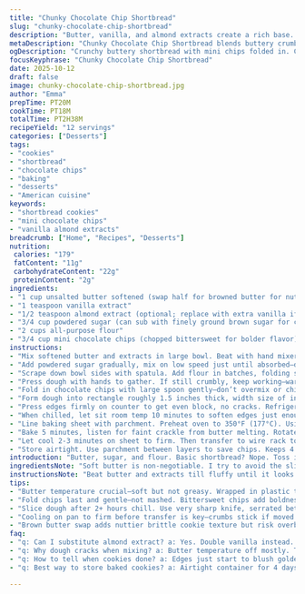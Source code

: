 ```yaml
---
title: "Chunky Chocolate Chip Shortbread"
slug: "chunky-chocolate-chip-shortbread"
description: "Butter, vanilla, and almond extracts create a rich base. Powdered sugar adds a subtle sweetness. Flour binds it into crumbly, tender shortbread. Mini chocolate chips for bites of melty chocolate. Chill dough to firm it up, making slicing neat. Bake until edges just brown—no browning or the texture flips to dry. Airy, golden cookies with a little buttery crumble. Perfect for dunking or snack attacks. Skip almond for extra vanilla if nut allergy. Use brown sugar instead of powdered sugar to add a hint of molasses and chew. Adjust baking slightly; ovens differ. Keep dough workable by warming hands or brief fridge returns. Rolls together thick, not greasy or crumbly. Cookies stay crisp yet tender."
metaDescription: "Chunky Chocolate Chip Shortbread blends buttery crumb with melty mini chips, chilled dough for clean slicing and airy crisp edges. Vanilla and almond extracts add depth."
ogDescription: "Crunchy buttery shortbread with mini chips folded in. Chill the dough firm, slice sharp, watch edges golden for that crumbly crisp. Almond optional; vanilla always on point."
focusKeyphrase: "Chunky Chocolate Chip Shortbread"
date: 2025-10-12
draft: false
image: chunky-chocolate-chip-shortbread.jpg
author: "Emma"
prepTime: PT20M
cookTime: PT18M
totalTime: PT2H38M
recipeYield: "12 servings"
categories: ["Desserts"]
tags:
- "cookies"
- "shortbread"
- "chocolate chips"
- "baking"
- "desserts"
- "American cuisine"
keywords:
- "shortbread cookies"
- "mini chocolate chips"
- "vanilla almond extracts"
breadcrumb: ["Home", "Recipes", "Desserts"]
nutrition: 
 calories: "179"
 fatContent: "11g"
 carbohydrateContent: "22g"
 proteinContent: "2g"
ingredients:
- "1 cup unsalted butter softened (swap half for browned butter for nuttier depth)"
- "1 teaspoon vanilla extract"
- "1/2 teaspoon almond extract (optional; replace with extra vanilla if nut sensitive)"
- "3/4 cup powdered sugar (can sub with finely ground brown sugar for chewiness)"
- "2 cups all-purpose flour"
- "3/4 cup mini chocolate chips (chopped bittersweet for bolder flavor)"
instructions:
- "Mix softened butter and extracts in large bowl. Beat with hand mixer on medium-high until fluffy, about 2-3 minutes. Look for pale color and light texture."
- "Add powdered sugar gradually, mix on low speed just until absorbed—don’t overbeat or it gets oily."
- "Scrape down bowl sides with spatula. Add flour in batches, folding speed slowest setting. Stop intermittently, scrape well."
- "Press dough with hands to gather. If still crumbly, keep working—warm hands help it coalesce into a solid ball."
- "Fold in chocolate chips with large spoon gently—don’t overmix or chips break down."
- "Form dough into rectangle roughly 1.5 inches thick, width size of intended cookies. Wrap tightly in plastic wrap."
- "Press edges firmly on counter to get even block, no cracks. Refrigerate for 2 hours minimum. This firms dough for clean slicing and balances butter fat."
- "When chilled, let sit room temp 10 minutes to soften edges just enough, easing slicing."
- "Line baking sheet with parchment. Preheat oven to 350°F (177°C). Using very sharp knife, slice dough into 1/4-inch thick rectangles. Place spaced well apart on pan."
- "Bake 5 minutes, listen for faint crackle from butter melting. Rotate pan 180 degrees, bake another 4-5 minutes. Watch edges; as soon as they blush golden, pull cookies out. Avoid full browning; shortbread dries fast."
- "Let cool 2-3 minutes on sheet to firm. Then transfer to wire rack to cool completely—crisp up, set texture."
- "Store airtight. Use parchment between layers to save chips. Keeps 4 days but best fresh."
introduction: "Butter, sugar, and flour. Basic shortbread? Nope. Toss in dual extracts—vanilla and almond—because one layer of flavor always feels weak. Powdered sugar instead of granulated for lighter crumb, but I’ve swapped in brown sugar before to add chew, surprising twist. Mini chips fold in pockets of melty chocolate, cutting the buttery richness. Dough thick and rustic, needs a long chill to firm up or slicing gets messy—been there, crumb everywhere. I learned the hard way: edges starting to brown means pull 'em pronto; one minute too long and they dry out. I keep the block sliced thicker when I want chewy bites, thin for crisp snap. Worth waiting the two hours in fridge; dough’s easier to handle and bakes up perfect. No dull edges, just buttery richness biting back. These with coffee? Life."
ingredientsNote: "Soft butter is non-negotiable. I try to avoid the slip of too-warm butter making dough greasy and impossible to shape. When you beat butter with extracts first, it aerates mixture creating light texture. Almond extract optional; not a fan of nutty? Just double vanilla. Powdered sugar keeps the crumb tender, but if you want chew or a bit darker hue, brown sugar finely ground works—a subtle caramel note pops up. Flour chosen plain for neutral canvas; whole wheat or pastry flour create denser shortbread, so watch texture. Mini chips melt quicker and sneak into every bite; a mix of bittersweet and milk can punch bitterness or sweetness depending on mood. Work dough warm, chill firm, slice sharp. Isn’t rocket science but details make difference."
instructionsNote: "Beat butter and extracts till fluffy until it looks lighter—more air folded in. When you add sugar, don’t go full throttle—low speed just to combine prevents greasy melting. Scrape often; flour likes to hide in bowl edges. If dough cracks or too flaky from mixing, press with warm hands gently; it will bind eventually. Folding chips last keeps them intact and pretty. Form the block flat and wrap tight; this step no joke—if loose, dough cracks during slicing or bakes unevenly. Chill minimum 2 hours or you risk smearing butter and uneven cookies. Before slicing, let sit to soften edges slightly—too cold and knife drags, ruining shape. Watch oven like a hawk at last minutes; I rotate pan halfway through so cookies bake evenly without hot spots. Pull when just turning color on edges, smells nutty butter and sugar caramelizing. Cooling on sheet firms cookies for transfer; crumbs still cling if moved immediately. Wire rack finish is a must—crisp coats kernel melt inside. Store airtight with paper between layers; chips stick."
tips:
- "Butter temperature crucial—soft but not greasy. Wrapped in plastic tight to avoid cracks during chill. Don’t rush fridge time or dough spreads more than wanted. I beat butter with extracts first to aerate—gives light texture but careful: overbeat sugar or grease happens. Use hands warm to fix cracks, press firmly to gather. If dough too sticky, add flour dropwise, don’t go wild."
- "Fold chips last and gentle—not mashed. Bittersweet chips add boldness; mini chips sneak pockets of chocolate in every bite. Tried chopped bittersweet once—denser flavor but chips can break and stain dough. Using superfine brown sugar changes the chew—go slow on swap, affects biscuit browning and moistness. Almond extract optional but doubles vanilla brings sweetness layer, skip if nut allergy."
- "Slice dough after 2+ hours chill. Use very sharp knife, serrated better for clean edges. Let block warm 10 minutes before slicing or knife drags and shreds edges. Dough rolled thick—not too thin or crumbly breaks. When baking, listen for faint crackle—sound is butter melting inside. Rotate pan halftime for even baking; ovens differ so watch color not timer. Pull edges just golden, no dark spots to avoid dry crisp."
- "Cooling on pan to firm before transfer is key—crumbs stick if moved too hot. Then wire rack finish for all sides crisp up. Store with parchment paper between layers to keep chips from sticking. Dough can keep 4 days airtight but flavor fades quick. Tried overnight chill—flavor melding better, texture more stable. Watch for butter bloom if left too soft at room temp before slicing."
- "Brown butter swap adds nuttier brittle cookie texture but risk overbaking brittle breaks. If dough sticks in fridge, short 5-minute warm-up on counter smooths handle. Dark pans bake faster; reduce time by 1-2 minutes. Avoid skipping parchment or bottom sticks bad; butter content high. Whole wheat flour makes dense cookie, stick to all-purpose unless rough crumb okay. Roll thickness affects chew and crisp balance—experiment small batch."
faq:
- "q: Can I substitute almond extract? a: Yes. Double vanilla instead. Almond adds nutty depth but skip if allergic. Vanilla keeps sweet note clear. Others try rum or butter flavor but affects classic. Works fine though."
- "q: Why dough cracks when mixing? a: Butter temperature off mostly. Too cold or too warm breaks dough apart. Warm hands fix cracks pressing soft chunks. Add flour sparingly if sticky not dry. Folding improperly also can break texture."
- "q: How to tell when cookies done? a: Edges just start to blush golden. No full browning or they dry fast right after. Listen for butter crackle sound early on. Rotate pan halfway to avoid hot spots. Timing tweaks by oven."
- "q: Best way to store baked cookies? a: Airtight container for 4 days tops. Layer with parchment paper between to stop chips sticking or smushing. Freeze wrapped or in zip lock if longer. Thaw well before eating or lose crispness."

---
```

